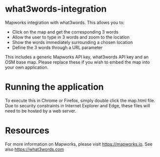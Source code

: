 # what3words-integration
Mapworks integration with what3words. This allows you to:
- Click on the map and get the corresponding 3 words
- Allow the user to type in 3 words and zoom to the location
- Show the words immediately surrounding a chosen location
- Define the 3 words through a URL parameter

This includes a generic Mapworks API key, what3words API key and an OSM base map. Please replace these if you wish to embed the map into your own application. 

# Running the application
To execute this in Chrome or Firefox, simply double click the map.html file. Due to security constraints in Internet Explorer and Edge, these files will need to be hosted by a web server.

# Resources
For more information on Mapworks, please visit https://mapworks.io. 
See also https://what3words.com
